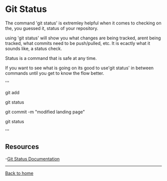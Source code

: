 # Git Status

The command 'git status' is extremley helpful when it comes to checking on the, you guessed it, status of your repository.

using 'git status' will show you what changes are being tracked, arent being tracked, what commits need to be push/pulled, etc. It is ecactly what it sounds like, a status check.

Status is a command that is safe at any time.

If you want to see what is going on its good to use'git status' in between commands until you get to know the flow better.

'''

git add

git status

git commit -m "modified landing page"

git status

'''

## Resources

-[Git Status Documentation](https://git-scm/docs/git-status)

___

[Back to home](./Commands/status.md)
